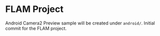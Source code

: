 # FLAM Project
Android Camera2 Preview sample will be created under `android/`.
Initial commit for the FLAM project.


